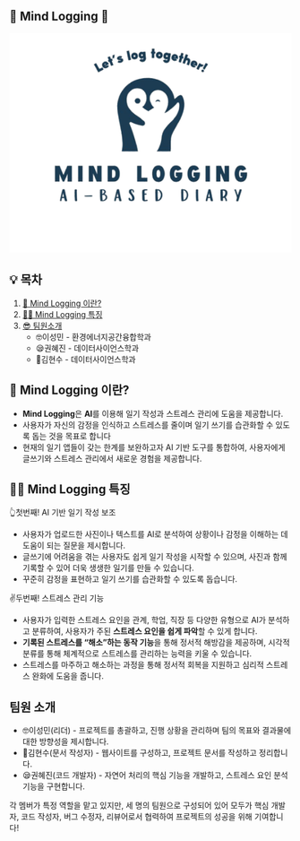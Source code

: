 ## 📓 Mind Logging 📓
![title](mind_logging_no_grid-removebg-preview.png)   
## 💡 목차

1. [🙌 Mind Logging 이란?](#-mind-logging-이란)
2. [🙋‍♀️ Mind Logging 특징](#%EF%B8%8F-mind-logging-%ED%8A%B9%EC%A7%95)
3. [😎 팀원소개](#팀원-소개)
    - 🤓이성민 - 환경에너지공간융합학과
    - 😪권혜진 - 데이터사이언스학과
    - 🫥김현수 - 데이터사이언스학과

## 🙌 Mind Logging 이란?
- **Mind Logging**은 **AI**를 이용해 일기 작성과 스트레스 관리에 도움을 제공합니다. 
- 사용자가 자신의 감정을 인식하고 스트레스를 줄이며 일기 쓰기를 습관화할 수 있도록 돕는 것을 목표로 합니다
- 현재의 일기 앱들이 갖는 한계를 보완하고자 AI 기반 도구를 통합하여, 사용자에게 글쓰기와 스트레스 관리에서 새로운 경험을 제공합니다.


## 🙋‍♀️ Mind Logging 특징
👆첫번째!  AI 기반 일기 작성 보조   

- 사용자가 업로드한 사진이나 텍스트를 AI로 분석하여 상황이나 감정을 이해하는 데 도움이 되는 질문을 제시합니다.
- 글쓰기에 어려움을 겪는 사용자도 쉽게 일기 작성을 시작할 수 있으며, 사진과 함께 기록할 수 있어 더욱 생생한 일기를 만들 수 있습니다.
- 꾸준히 감정을 표현하고 일기 쓰기를 습관화할 수 있도록 돕습니다.

✌️두번째! 스트레스 관리 기능
- 사용자가 입력한 스트레스 요인을 관계, 학업, 직장 등 다양한 유형으로 AI가 분석하고 분류하여, 사용자가 주된 **스트레스 요인을 쉽게 파악**할 수 있게 합니다.
- **기록된 스트레스를 “해소”하는 동작 기능**을 통해 정서적 해방감을 제공하며, 시각적 분류를 통해 체계적으로 스트레스를 관리하는 능력을 키울 수 있습니다.
- 스트레스를 마주하고 해소하는 과정을 통해 정서적 회복을 지원하고 심리적 스트레스 완화에 도움을 줍니다.


  
## 팀원 소개
 - 🤓이성민(리더) - 
 프로젝트를 총괄하고, 진행 상황을 관리하며 팀의 목표와 결과물에 대한 방향성을 제시합니다.
 - 🥳김현수(문서 작성자) -
 웹사이트를 구성하고, 프로젝트 문서를 작성하고 정리합니다.
 - 😪권혜진(코드 개발자) -
 자연어 처리의 핵심 기능을 개발하고, 스트레스 요인 분석 기능을 구현합니다.

각 멤버가 특정 역할을 맡고 있지만, 세 명의 팀원으로 구성되어 있어 모두가 핵심 개발자, 코드 작성자, 버그 수정자, 리뷰어로서 협력하여 프로젝트의 성공을 위해 기여합니다!
    


